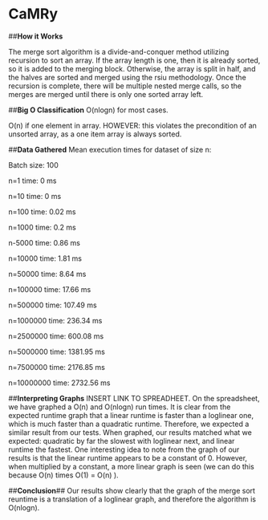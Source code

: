 # CaMRy

##**How it Works**

The merge sort algorithm is a divide-and-conquer method utilizing recursion to sort an array. If the array length is one, then it is already sorted, so it is added to the merging block. Otherwise, the array is split in half, and the halves are sorted and merged using the rsiu methodology. Once the recursion is complete, there will be multiple nested merge calls, so the merges are merged until there is only one sorted array left.

##**Big O Classification**
O(nlogn) for most cases.

O(n) if one element in array. HOWEVER: this violates the precondition of an unsorted array, as a one item array is always sorted.

##**Data Gathered**
Mean execution times for dataset of size n:

Batch size: 100

n=1        time: 0 ms

n=10       time: 0 ms

n=100      time: 0.02 ms

n=1000     time: 0.2 ms

n-5000     time: 0.86 ms

n=10000    time: 1.81 ms

n=50000    time: 8.64 ms

n=100000   time: 17.66 ms

n=500000   time: 107.49 ms

n=1000000  time: 236.34 ms

n=2500000  time: 600.08 ms

n=5000000  time: 1381.95 ms

n=7500000  time: 2176.85 ms

n=10000000 time: 2732.56 ms

##**Interpreting Graphs**
INSERT LINK TO SPREADHEET. On the spreadsheet, we have graphed a O(n) and O(nlogn) run times. It is clear from the expected runtime graph that a linear runtime is faster than a loglinear one, which is much faster than a quadratic runtime. Therefore, we expected a similar result from our tests. When graphed, our results matched what we expected: quadratic by far the slowest with loglinear next, and linear runtime the fastest. One interesting idea to note from the graph of our results is that the linear runtime appears to be a constant of 0. However, when multiplied by a constant, a more linear graph is seen (we can do this because O(n) times O(1) = O(n) ). 

##**Conclusion**##
Our results show clearly that the graph of the merge sort reuntime is a translation of a loglinear graph, and therefore the algorithm is O(nlogn).
